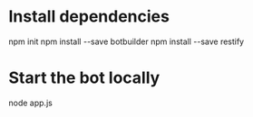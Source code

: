 # Install dependencies 
npm init
npm install --save botbuilder
npm install --save restify

# Start the bot locally
node app.js